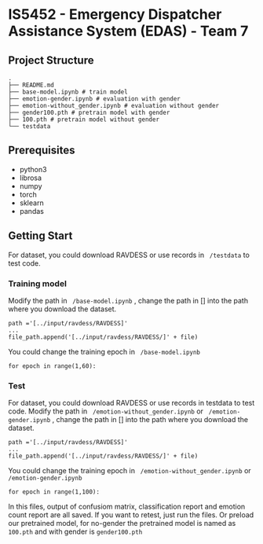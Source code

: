# IS5452 - Emergency Dispatcher Assistance System (EDAS) - Team 7
## Project Structure
 ``` 
.
├── README.md
├── base-model.ipynb # train model
├── emotion-gender.ipynb # evaluation with gender
├── emotion-without_gender.ipynb # evaluation without gender
├── gender100.pth # pretrain model with gender 
├── 100.pth # pretrain model without gender 
└── testdata
 ``` 
## Prerequisites
- python3
- librosa
- numpy
- torch
- sklearn
- pandas
## Getting Start
For dataset, you could download RAVDESS or use records in ` /testdata`  to test code.
### Training model
Modify the path in ` /base-model.ipynb` , change the path in [] into the path where you download the dataset.
``` 
path ='[../input/ravdess/RAVDESS]'
...
file_path.append('[../input/ravdess/RAVDESS/]' + file)
``` 
You could change the training epoch in ` /base-model.ipynb` 
``` 
for epoch in range(1,60):
``` 
### Test
For dataset, you could download RAVDESS or use records in testdata to test code.
Modify the path in ` /emotion-without_gender.ipynb` or ` /emotion-gender.ipynb` , change the path in [] into the path where you download the dataset.
``` 
path ='[../input/ravdess/RAVDESS]'
...
file_path.append('[../input/ravdess/RAVDESS/]' + file)
``` 
You could change the training epoch in ` /emotion-without_gender.ipynb` or ` /emotion-gender.ipynb`
``` 
for epoch in range(1,100):
``` 
In this files, output of confusiom matrix, classification report and emotion count report are all saved. 
If you want to retest, just run the files. Or preload our pretrained model, for no-gender the pretrained model is named as `100.pth` and with gender is `gender100.pth`
